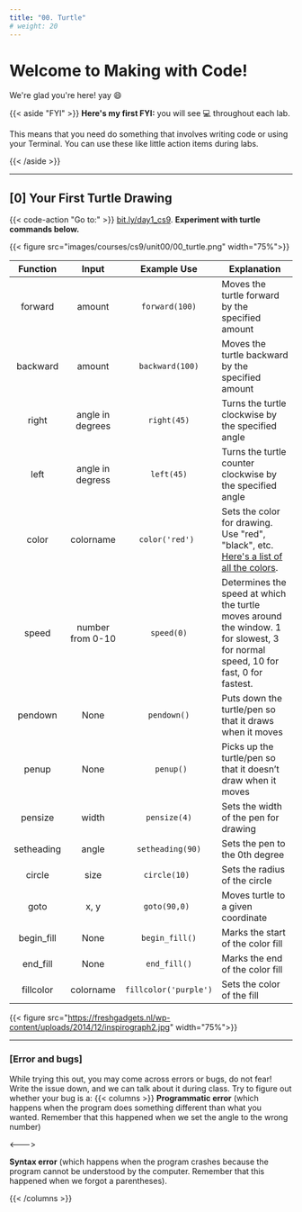 ```yaml
---
title: "00. Turtle"
# weight: 20
---
```


# Welcome to Making with Code! 

We're glad you're here! yay 😄


{{< aside "FYI" >}}
**Here's my first FYI:** you will see 💻 throughout each lab. 

This means that you
need do something that involves writing code or using your Terminal. You can use these like little action items during labs.


{{< /aside >}}

---

## [0] Your First Turtle Drawing

{{< code-action "Go to:" >}} [bit.ly/day1_cs9](https://trinket.io/python/196e77f175). **Experiment with turtle commands below.**

{{< figure src="images/courses/cs9/unit00/00_turtle.png" width="75%">}}


| Function |       Input      |   Example Use  | Explanation                                                                                                                      |
|:--------:|:----------------:|:--------------:|----------------------------------------------------------------------------------------------------------------------------------|
|  forward |      amount      |  `forward(100)`  | Moves the turtle forward by the specified amount                                                                                 |
| backward |      amount      |  `backward(100)` | Moves the turtle backward by the specified amount                                                                                |
|   right  | angle in degrees |    `right(45)`   | Turns the turtle clockwise by the specified angle                                                                                |
|   left   | angle in degress |    `left(45)`    | Turns the turtle counter clockwise by the specified angle                                                                        |
|   color  |     colorname    |  `color('red') ` | Sets the color for drawing. Use "red", "black", etc.  [Here's a list of all the colors](https://trinket.io/docs/colors).                                           |
|   speed  | number from 0-10 |    `speed(0)`    | Determines the speed at which the turtle moves around the window. 1 for slowest, 3 for normal speed, 10 for fast, 0 for fastest. |
|  pendown |       None       |    `pendown()`   | Puts down the turtle/pen so that it draws when it moves                                                                          |
|   penup  |       None       |    ` penup()`    | Picks up the turtle/pen so that it doesn’t draw when it moves                                                                    |
| pensize  |       width      |   `pensize(4)`   | Sets the width of the pen for drawing                                                                                            |
| setheading  |       angle      |   `setheading(90)`   | Sets the pen to the 0th degree                                |
| circle  |       size      |   `circle(10) `  | Sets the radius of the circle                                                                                            |
| goto  |       x, y      |   `goto(90,0) `  | Moves turtle to a given coordinate                                                 |
| begin_fill  |       None     |  `begin_fill()`  | Marks the start of the color fill       |
| end_fill  |       None     |   `end_fill()`   | Marks the end of the color fill           |
| fillcolor  |       colorname     |   `fillcolor('purple') `  | Sets the color of the fill          |

{{< figure src="https://freshgadgets.nl/wp-content/uploads/2014/12/inspirograph2.jpg" width="75%">}}

---

### [Error and bugs]
While trying this out, you may come across errors or bugs, do not fear!
Write the issue down, and we can talk about it during class. Try to
figure out whether your bug is a:
{{< columns >}}
**Programmatic error** (which happens when the program does something different than what
you wanted. Remember that this happened when we set the angle to the wrong number)

<--->

**Syntax error** (which happens when the program crashes because the program cannot be
understood by the computer. Remember that this happened when we forgot a parentheses).

{{< /columns >}}


<!-- ---

## [0] Into the Terminal
{{< look-action " Take a peek at your Desktop." >}} **You should see a new folder called `making_with_code`** created by the configuration
script. (If you told `mwc setup` you wanted to install somewhere else, you'll need to adapt the following instructions 
to your situation.) We are going to navigate to that folder using the Terminal interface.


### [Terminal: a new user interface]

You're probably used to interacting with the files in your computer through a *Graphical User Interface
(GUI)* like Finder. Terminal allows us to interact with the files in our computer through a *Text-based
User Interface (TUI)*. The files in our computers are organized in nested folders known as
*directories*.

{{< figure src="https://help.apple.com/assets/6152754A4192845C4361C49A/6152754B4192845C4361C4A1/en_GB/d94aa1c4979b25e9ffbda97fcbae219a.png" width="25%"  >}}

{{< code-action >}} **Open a new Terminal window.** Terminal opens in your `home` directory (also known as `~`), but we will be working in the `making_with_code` directory. Since the home directory holds all your stuff, the `making_with_code` directory
must be somewhere inside the `home` directory.

{{< code-action >}} **Type** `ls` **into the command line and press** `return`. This will list all the files and subdirectories in the current directory. You should see that `Desktop` is one of the subdirectories listed. Let's move into that
subdirectory. 

```shell
~$ ls
Applications  Desktop  Documents  Downloads	 Library  Movies  Music	 Pictures
```


{{< code-action >}} **Type** `cd Desktop` **into the command line and press**
`return`. `cd` stands for "change directory". Now, list all the items in your `Desktop`
directory using `ls`.

```shell
~$ cd Desktop
~/Desktop$ ls
Screen Shot 2019-08-15 at 12.34.48 AM.png  dobby.gif			  warsaw-boarding-pass.pdf
making_with_code						                   lentil loaf gravy.pdf
```
---

### [Compare the output in the Terminal window with the Desktop shown by the GUI.]

{{< code-action >}} **Type** `open .` **to open Finder.** All of the files and folders are the same!
The Terminal really does show us the same files and directories as our GUI!

{{< figure src="images/courses/cs9/unit00/00_setup_compare_terminal_finder.png" width="100%" title="Comparing Finder and Terminal files" >}}

Going back to the Terminal, we can also see that the `making_with_code` subdirectory is inside the
`Desktop` directory. 

{{< code-action >}} **Change into the** `making_with_code` **directory and list what
it contains.** There is a subdirectory called `pedprog` and another subdirectory that 
named `unit00`, which holds everything related to Unit 0. Inside `unit00` is yet another
subdirectory, `lab00`, which is where we want to be today.

```shell
~/Desktop$ cd making_with_code
~/Desktop/making_with_code$ ls
pedprog
~/Desktop/making_with_code$ cd pedprog
~/Desktop/making_with_code/pedprog$ ls
unit00
~/Desktop/making_with_code/pedprog$ cd unit00
~/Desktop/making_with_code/pedprog/unit00$ ls
lab00
~/Desktop/making_with_code/pedprog/unit00$ cd lab00
~/Desktop/making_with_code/pedprog/unit00/lab00$
```

---

### [Terminal Commands]

Here a summary of the commands you just learned and few extra helpful ones:


| Command                 | Description |
| :---------------------- | :-----------|
| `cd Desktop/making_with_code/pedprog/unit00`|to change to the directory "unit00" |
| `atom .`                |  to open Atom.   |
| `atom newfilename.py`   |  to make a new file. You can also choose to make a new file by right-clicking on the folder in atom. |
| `python newfilename.py` |  to run the program. |
| `↑`                     |  to get to the previous command you typed in terminal |
| `tab`                   |  autocompletes the command or path as much as possible |
| `tab` `tab`             |  shows possible autocompletions |


---

## [1] Introduction to writing code
Now that you can navigate in the Terminal, let's write some code! Throughout the class, we
will be using the Python programming language to help us perform computational tasks. In
this unit, we'll be using a software library called turtle to draw things with code.

Every time you start working on a project, you need to enter a shell which is configured properly
for that project using a tool called [Poetry](https://python-poetry.org/). 
([Developers often have several versions of Python installed and many versions of Python packages](https://xkcd.com/1987/). 
Poetry makes sure you don't have to worry about it.)

{{< code-action "Enter a poetry shell:" >}}

```shell
poetry shell
```

### [Writing programs]
Python programs start out as simple text files. To write a Python program, we start out
by writing a text file. During the setup, we downloaded a special text editor made for
the purpose of writing code. 

{{< figure src="https://w7.pngwing.com/pngs/975/30/png-transparent-atom-source-code-editor-text-editor-logo-visual-studio-code-design-text-logo-mac.png" width="25%"  >}}


**Before you start, make sure you are still in `~/Desktop/making_with_code/<your username>/unit00/lab00`.**

{{< code-action "Use the Terminal commands below to open a new file in Atom." >}} 

```shell
atom first_program.py
```

This should open a new Atom window with a tab that says `first_program.py`.
Python programs consist of lines of code that tell your computer what you want it to do.

{{< code-action >}} **Paste the following lines of code into the** `first_program.py` **file in Atom:**

```python
from turtle import *

forward(50)
right(90)
forward(50)
right(90)
forward(50)
right(90)
forward(50)
right(90)

input()
```

Can you guess what these lines of code are telling the computer to draw?

---

### [Running programs]
Now that you've written a program, let's run it to see what it does!

To run Python code, we need to give our programs to a python interpretor. Fortunately,
we installed a Python interpretor in your Terminal during the setup. To use it,
you can use the command `python file-name.py`. This will read in the text file you
pass it, interpret it as a Python program, translate it into a format that your computer
can understand, and then give those instructions to your computer.

Let's try it with the program you just wrote in Atom.  

{{< code-action "Save" >}} `first_program.py` file in Atom.

{{< code-action "Run the program in Terminal using the command," >}}  `python3 first_program.py`.
What happend? Did your computer draw what you expected?

{{< code-action "End the program" >}} and close the turtle window by pressing `return`.


Most files in your computer have a file type that tells your computer how to interpret them.
The file type is determined by the letters after the dot in the file name.

Notice that even though python programs are just text files, we're saving it with the `.py`
file extension. This tells our computer that this file should be interpreted as a python
file.

<br>



{{< expand "Video Tutorial" >}}

{{< youtube id="7bnoG9Hzihg" >}}

{{< /expand >}}


#### You just ran your first Python program! Congrats!! 🎉


---
 -->

